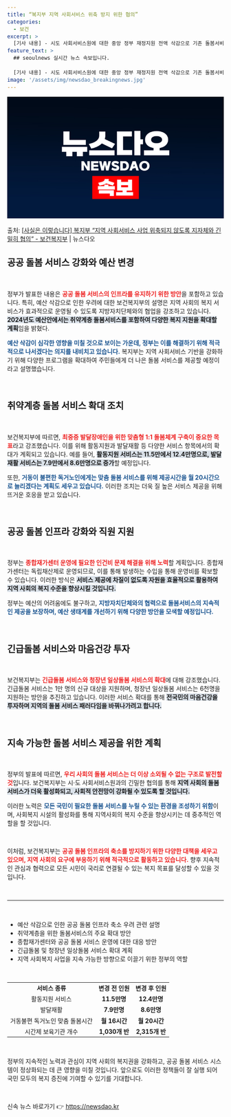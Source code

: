 ```yaml
---
title: “복지부 지역 사회서비스 위축 방지 위한 협의”
categories:
  - 보건
excerpt: >
  [기사 내용] - 시도 사회서비스원에 대한 중앙 정부 재정지원 전액 삭감으로 기존 돌봄서비스 축소 및 공공 …
feature_text: >
  ## seoulnews 실시간 뉴스 속보입니다.

  [기사 내용] - 시도 사회서비스원에 대한 중앙 정부 재정지원 전액 삭감으로 기존 돌봄서비스 축소 및 공공 …
image: '/assets/img/newsdao_breakingnews.jpg'
---
```


![뉴스다오 속보](/assets/img/newsdao_breakingnews.jpg)

<p>출처: <a href="https://newsdao.kr/1941" rel="dofollow">[사실은 이렇습니다] 복지부 “지역 사회서비스 사업 위축되지 않도록 지자체와 긴밀히 협의” - 보건복지부</a> | 뉴스다오</p>

<h2 data-ke-size="size26">공공 돌봄 서비스 강화와 예산 변경</h2>

<p data-ke-size="size16">&nbsp;</p>

정부가 발표한 내용은 <b><span style="color: #ee2323;">공공 돌봄 서비스의 인프라를 유지하기 위한 방안</span></b>을 포함하고 있습니다. 특히, 예산 삭감으로 인한 우려에 대한 보건복지부의 설명은 지역 사회의 복지 서비스가 효과적으로 운영될 수 있도록 지방자치단체와의 협업을 강조하고 있습니다. <b><span style="background-color: #21538527;">2024년도 예산안에서는 취약계층 돌봄서비스를 포함하여 다양한 복지 지원을 확대할 계획</span></b>임을 밝혔다.

<b><span style="color: #1a5490;">예산 삭감이 심각한 영향을 미칠 것으로 보이는 가운데, 정부는 이를 해결하기 위해 적극적으로 나서겠다는 의지를 내비치고 있습니다.</span></b> 복지부는 지역 사회서비스 기반을 강화하기 위해 다양한 프로그램을 확대하여 주민들에게 더 나은 돌봄 서비스를 제공할 예정이라고 설명했습니다.

<p data-ke-size="size16">&nbsp;</p>

<h2 data-ke-size="size26">취약계층 돌봄 서비스 확대 조치</h2>

<p data-ke-size="size16">&nbsp;</p>

보건복지부에 따르면, <b><span style="color: #ee2323;">최중증 발달장애인을 위한 맞춤형 1:1 돌봄체계 구축이 중요한 목표</span></b>라고 강조했습니다. 이를 위해 활동지원과 발달재활 등 다양한 서비스 항목에서의 확대가 계획되고 있습니다. 예를 들어, <b><span style="background-color: #21538527;">활동지원 서비스는 11.5만에서 12.4만명으로, 발달재활 서비스는 7.9만에서 8.6만명으로 증가</span></b>할 예정입니다.

또한, <b><span style="color: #1a5490;">거동이 불편한 독거노인에게는 맞춤 돌봄 서비스를 위해 제공시간을 월 20시간으로 늘리겠다는 계획도 세우고 있습니다.</span></b> 이러한 조치는 더욱 질 높은 서비스 제공을 위해 뜨거운 호응을 받고 있습니다.

<p data-ke-size="size16">&nbsp;</p>

<h2 data-ke-size="size26">공공 돌봄 인프라 강화와 직원 지원</h2>

<p data-ke-size="size16">&nbsp;</p>

정부는 <b><span style="color: #ee2323;">종합재가센터 운영에 필요한 인건비 문제 해결을 위해 노력</span></b>할 계획입니다. 종합재가센터는 독립채산제로 운영되므로, 이를 통해 발생하는 수입을 통해 운영비를 확보할 수 있습니다. 이러한 방식은 <b><span style="background-color: #21538527;">서비스 제공에 차질이 없도록 자원을 효율적으로 활용하여 지역 사회의 복지 수준을 향상시킬 것입니다.</span></b>

정부는 예산의 어려움에도 불구하고, <b><span style="color: #1a5490;">지방자치단체와의 협력으로 돌봄서비스의 지속적인 제공을 보장하며, 예산 생태계를 개선하기 위해 다양한 방안을 모색할 예정입니다.</span></b>

<p data-ke-size="size16">&nbsp;</p>

<h2 data-ke-size="size26">긴급돌봄 서비스와 마음건강 투자</h2>

<p data-ke-size="size16">&nbsp;</p>

보건복지부는 <b><span style="color: #ee2323;">긴급돌봄 서비스와 청장년 일상돌봄 서비스의 확대</span></b>에 대해 강조했습니다. 긴급돌봄 서비스는 1만 명의 신규 대상을 지원하며, 청장년 일상돌봄 서비스는 6천명을 지원하는 방안을 추진하고 있습니다. 이러한 서비스 확대를 통해 <b><span style="background-color: #21538527;">전국민의 마음건강을 투자하며 지역의 돌봄 서비스 패러다임을 바꿔나가려고 합니다.</span></b>

<p data-ke-size="size16">&nbsp;</p>

<h2 data-ke-size="size26">지속 가능한 돌봄 서비스 제공을 위한 계획</h2>

<p data-ke-size="size16">&nbsp;</p>

정부의 발표에 따르면, <b><span style="color: #ee2323;">우리 사회의 돌봄 서비스는 더 이상 소외될 수 없는 구조로 발전할 것</span></b>입니다. 보건복지부는 시·도 사회서비스원과의 긴밀한 협의를 통해 <b><span style="background-color: #21538527;">지역 사회의 돌봄 서비스가 더욱 활성화되고, 사회적 안전망이 강화될 수 있도록 할 것입니다.</span></b>

이러한 노력은 <b><span style="color: #1a5490;">모든 국민이 필요한 돌봄 서비스를 누릴 수 있는 환경을 조성하기 위함</span></b>이며, 사회복지 시설의 활성화를 통해 지역사회의 복지 수준을 향상시키는 데 중추적인 역할을 할 것입니다.

<p data-ke-size="size16">&nbsp;</p>

이처럼, 보건복지부는 <b><span style="color: #ee2323;">공공 돌봄 인프라의 축소를 방지하기 위한 다양한 대책을 세우고 있으며, 지역 사회의 요구에 부응하기 위해 적극적으로 활동하고 있습니다.</span></b> 향후 지속적인 관심과 협력으로 모든 시민이 국리로 연결될 수 있는 복지 목표를 달성할 수 있을 것입니다. 

<p data-ke-size="size16">&nbsp;</p>

<hr>

<p data-ke-size="size16">&nbsp;</p>

<ul>
    <li>예산 삭감으로 인한 공공 돌봄 인프라 축소 우려 관련 설명</li>
    <li>취약계층을 위한 돌봄서비스의 주요 확대 방안</li>
    <li>종합재가센터와 공공 돌봄 서비스 운영에 대한 대응 방안</li>
    <li>긴급돌봄 및 청장년 일상돌봄 서비스 확대 계획</li>
    <li>지역 사회복지 사업을 지속 가능한 방향으로 이끌기 위한 정부의 역할</li>
</ul>

<p data-ke-size="size16">&nbsp;</p>

<table style="width: 100%;">
    <tr>
        <td style="text-align: center; height: 17px;"><b>서비스 종류</b></td>
        <td style="text-align: center; height: 17px;"><b>변경 전 인원</b></td>
        <td style="text-align: center; height: 17px;"><b>변경 후 인원</b></td>
    </tr>
    <tr>
        <td style="text-align: center; height: 17px;">활동지원 서비스</td>
        <td style="text-align: center; height: 17px;"><b>11.5만명</b></td>
        <td style="text-align: center; height: 17px;"><b>12.4만명</b></td>
    </tr>
    <tr>
        <td style="text-align: center; height: 17px;">발달재활</td>
        <td style="text-align: center; height: 17px;"><b>7.9만명</b></td>
        <td style="text-align: center; height: 17px;"><b>8.6만명</b></td>
    </tr>
    <tr>
        <td style="text-align: center; height: 17px;">거동불편 독거노인 맞춤 돌봄시간</td>
        <td style="text-align: center; height: 17px;"><b>월 16시간</b></td>
        <td style="text-align: center; height: 17px;"><b>월 20시간</b></td>
    </tr>
    <tr>
        <td style="text-align: center; height: 17px;">시간제 보육기관 개수</td>
        <td style="text-align: center; height: 17px;"><b>1,030개 반</b></td>
        <td style="text-align: center; height: 17px;"><b>2,315개 반</b></td>
    </tr>
</table>

<p data-ke-size="size16">&nbsp;</p>

정부의 지속적인 노력과 관심이 지역 사회의 복지권을 강화하고, 공공 돌봄 서비스 시스템이 정상화되는 데 큰 영향을 미칠 것입니다. 앞으로도 이러한 정책들이 잘 실행 되어 국민 모두의 복지 증진에 기여할 수 있기를 기대합니다.

<p data-ke-size="size16">&nbsp;</p> 

신속 뉴스 바로가기 👉 <a href="https://newsdao.kr" rel="dofollow">https://newsdao.kr</a>


